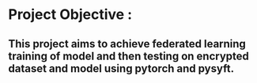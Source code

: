 # Project Objective :   
## This project aims to achieve federated learning training of model and then testing on encrypted dataset and model using pytorch and pysyft.
